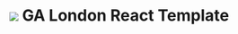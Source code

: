 # ![](https://ga-dash.s3.amazonaws.com/production/assets/logo-9f88ae6c9c3871690e33280fcf557f33.png) GA London React Template




